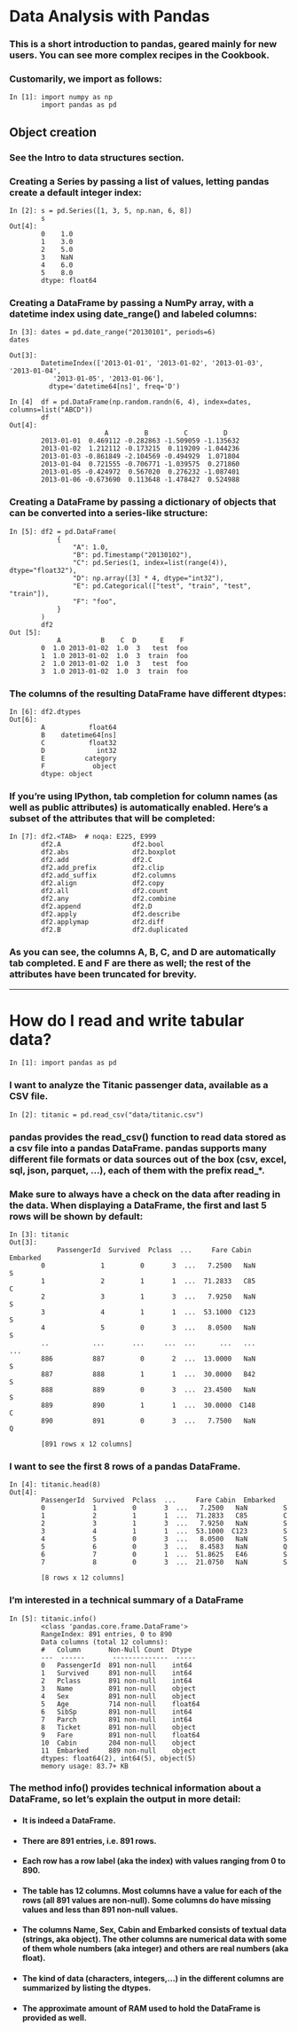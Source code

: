 # Data Analysis with Pandas

### This is a short introduction to pandas, geared mainly for new users. You can see more complex recipes in the Cookbook.

### Customarily, we import as follows:

    In [1]: import numpy as np
            import pandas as pd

## Object creation
### See the Intro to data structures section.

### Creating a Series by passing a list of values, letting pandas create a default integer index:

    In [2]: s = pd.Series([1, 3, 5, np.nan, 6, 8])
            s
    Out[4]: 
            0    1.0
            1    3.0
            2    5.0
            3    NaN
            4    6.0
            5    8.0
            dtype: float64
### Creating a DataFrame by passing a NumPy array, with a datetime index using date_range() and labeled columns:

    In [3]: dates = pd.date_range("20130101", periods=6)
    dates

    Out[3]: 
            DatetimeIndex(['2013-01-01', '2013-01-02', '2013-01-03', '2013-01-04',
               '2013-01-05', '2013-01-06'],
              dtype='datetime64[ns]', freq='D')

    In [4]  df = pd.DataFrame(np.random.randn(6, 4), index=dates, columns=list("ABCD"))
            df
    Out[4]: 
                            A         B         C         D
            2013-01-01  0.469112 -0.282863 -1.509059 -1.135632
            2013-01-02  1.212112 -0.173215  0.119209 -1.044236
            2013-01-03 -0.861849 -2.104569 -0.494929  1.071804
            2013-01-04  0.721555 -0.706771 -1.039575  0.271860
            2013-01-05 -0.424972  0.567020  0.276232 -1.087401
            2013-01-06 -0.673690  0.113648 -1.478427  0.524988

### Creating a DataFrame by passing a dictionary of objects that can be converted into a series-like structure:

    In [5]: df2 = pd.DataFrame(
                {
                    "A": 1.0,
                    "B": pd.Timestamp("20130102"),
                    "C": pd.Series(1, index=list(range(4)), dtype="float32"),
                    "D": np.array([3] * 4, dtype="int32"),
                    "E": pd.Categorical(["test", "train", "test", "train"]),
                    "F": "foo",
                }
            )
            df2
    Out [5]: 
                A          B    C  D      E    F
            0  1.0 2013-01-02  1.0  3   test  foo
            1  1.0 2013-01-02  1.0  3  train  foo
            2  1.0 2013-01-02  1.0  3   test  foo
            3  1.0 2013-01-02  1.0  3  train  foo

### The columns of the resulting DataFrame have different dtypes:

    In [6]: df2.dtypes
    Out[6]: 
            A           float64
            B    datetime64[ns]
            C           float32
            D             int32
            E          category
            F            object
            dtype: object

### If you’re using IPython, tab completion for column names (as well as public attributes) is automatically enabled. Here’s a subset of the attributes that will be completed:

    In [7]: df2.<TAB>  # noqa: E225, E999
            df2.A                  df2.bool
            df2.abs                df2.boxplot
            df2.add                df2.C
            df2.add_prefix         df2.clip
            df2.add_suffix         df2.columns
            df2.align              df2.copy
            df2.all                df2.count
            df2.any                df2.combine
            df2.append             df2.D
            df2.apply              df2.describe
            df2.applymap           df2.diff
            df2.B                  df2.duplicated

### As you can see, the columns A, B, C, and D are automatically tab completed. E and F are there as well; the rest of the attributes have been truncated for brevity.

---

# How do I read and write tabular data?

    In [1]: import pandas as pd


### I want to analyze the Titanic passenger data, available as a CSV file.

    In [2]: titanic = pd.read_csv("data/titanic.csv")

### pandas provides the read_csv() function to read data stored as a csv file into a pandas DataFrame. pandas supports many different file formats or data sources out of the box (csv, excel, sql, json, parquet, …), each of them with the prefix read_*.

### Make sure to always have a check on the data after reading in the data. When displaying a DataFrame, the first and last 5 rows will be shown by default:

    In [3]: titanic
    Out[3]: 
                PassengerId  Survived  Pclass  ...     Fare Cabin  Embarked
            0              1         0       3  ...   7.2500   NaN         S
            1              2         1       1  ...  71.2833   C85         C
            2              3         1       3  ...   7.9250   NaN         S
            3              4         1       1  ...  53.1000  C123         S
            4              5         0       3  ...   8.0500   NaN         S
            ..           ...       ...     ...  ...      ...   ...       ...
            886          887         0       2  ...  13.0000   NaN         S
            887          888         1       1  ...  30.0000   B42         S
            888          889         0       3  ...  23.4500   NaN         S
            889          890         1       1  ...  30.0000  C148         C
            890          891         0       3  ...   7.7500   NaN         Q

            [891 rows x 12 columns]

### I want to see the first 8 rows of a pandas DataFrame.

    In [4]: titanic.head(8)
    Out[4]: 
            PassengerId  Survived  Pclass  ...     Fare Cabin  Embarked
            0            1         0       3  ...   7.2500   NaN         S
            1            2         1       1  ...  71.2833   C85         C
            2            3         1       3  ...   7.9250   NaN         S
            3            4         1       1  ...  53.1000  C123         S
            4            5         0       3  ...   8.0500   NaN         S
            5            6         0       3  ...   8.4583   NaN         Q
            6            7         0       1  ...  51.8625   E46         S
            7            8         0       3  ...  21.0750   NaN         S

            [8 rows x 12 columns]

### I’m interested in a technical summary of a DataFrame

    In [5]: titanic.info()
            <class 'pandas.core.frame.DataFrame'>
            RangeIndex: 891 entries, 0 to 890
            Data columns (total 12 columns):
            #   Column       Non-Null Count  Dtype  
            ---  ------       --------------  -----  
            0   PassengerId  891 non-null    int64  
            1   Survived     891 non-null    int64  
            2   Pclass       891 non-null    int64  
            3   Name         891 non-null    object 
            4   Sex          891 non-null    object 
            5   Age          714 non-null    float64
            6   SibSp        891 non-null    int64  
            7   Parch        891 non-null    int64  
            8   Ticket       891 non-null    object 
            9   Fare         891 non-null    float64
            10  Cabin        204 non-null    object 
            11  Embarked     889 non-null    object 
            dtypes: float64(2), int64(5), object(5)
            memory usage: 83.7+ KB

### The method info() provides technical information about a DataFrame, so let’s explain the output in more detail:

* #### It is indeed a DataFrame.

* #### There are 891 entries, i.e. 891 rows.

* #### Each row has a row label (aka the index) with values ranging from 0 to 890.

* #### The table has 12 columns. Most columns have a value for each of the rows (all 891 values are non-null). Some columns do have missing values and less than 891 non-null values.

* #### The columns Name, Sex, Cabin and Embarked consists of textual data (strings, aka object). The other columns are numerical data with some of them whole numbers (aka integer) and others are real numbers (aka float).

* #### The kind of data (characters, integers,…) in the different columns are summarized by listing the dtypes.

* #### The approximate amount of RAM used to hold the DataFrame is provided as well.
